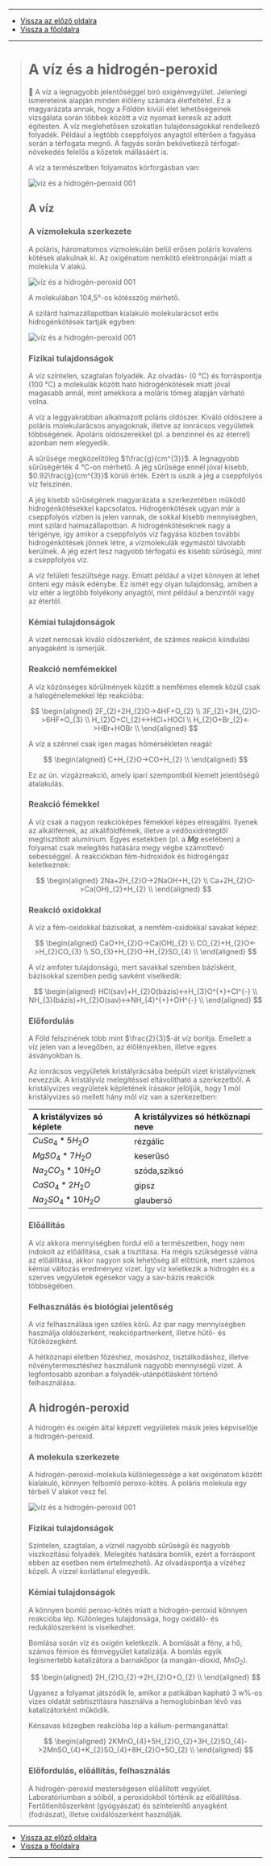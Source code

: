 
---

- [Vissza az előző oldalra](../kemia.md)
- [Vissza a főoldalra](../../../../README.md)

---

> # A víz és a hidrogén-peroxid
> :memo: A víz a legnagyobb jelentőséggel bíró oxigénvegyület. Jelenlegi ismereteink alapján minden élőlény számára életfeltétel. Ez a magyarázata annak, hogy a Földön kívüli élet lehetőségeinek vizsgálata során többek között a víz nyomait keresik az adott égitesten. A víz meglehetősen szokatlan tulajdonságokkal rendelkező folyadék. Például a legtöbb cseppfolyós anyagtól eltérően a fagyása során a térfogata megnő. A fagyás során bekövetkező térfogat-növekedés felelős a kőzetek mállásáért is.
>
> A víz a természetben folyamatos körforgásban van:
>
> ![víz és a hidrogén-peroxid 001](../images/kemia-viz-es-a-hidrogen-peroxid-001.png)
> ## A víz
> ### A vízmolekula szerkezete
> A poláris, háromatomos vízmolekulán belül erősen poláris kovalens kötések alakulnak ki. Az oxigén­atom nemkötő elektronpárjai miatt a molekula V alakú.
>
> ![víz és a hidrogén-peroxid 001](../images/kemia-viz-es-a-hidrogen-peroxid-002.png)
>
> A molekulában 104,5°-os kötésszög mérhető.
>
> A szilárd halmazállapotban kialakuló molekularácsot erős hidrogénkötések tartják egyben:
>
> ![víz és a hidrogén-peroxid 001](../images/kemia-viz-es-a-hidrogen-peroxid-003.png)
> ### Fizikai tulajdonságok
>
> A víz színtelen, szagtalan folyadék. Az olvadás- (0 °C) és forráspontja (100 °C) a molekulák között ható hidrogénkötések miatt jóval magasabb annál, mint amekkora a moláris tömeg alapján várható volna.
>
> A víz a leggyakrabban alkalmazott poláris oldószer. Kiváló oldószere a poláris molekularácsos anyagoknak, illetve az ionrácsos vegyületek többségének. Apoláris oldószerekkel (pl. a benzinnel és az éterrel) azonban nem elegyedik.
>
> A sűrűsége megközelítőleg $1\frac{g}{cm^{3}}$. A legnagyobb sűrűségérték 4 °C-on mérhető. A jég sűrűsége ennél jóval kisebb, $0.92\frac{g}{cm^{3}}$ körüli érték. Ezért is úszik a jég a cseppfolyós víz felszínén.
>
> A jég kisebb sűrűségének magyarázata a szerkezetében működő hidrogénkötésekkel kapcsolatos. Hidrogénkötések ugyan már a cseppfolyós vízben is jelen vannak, de sokkal kisebb mennyiségben, mint szilárd halmazállapotban. A hidrogénkötéseknek nagy a térigénye, így amikor a cseppfolyós víz fagyása közben további hidrogénkötések jönnek létre, a vízmolekulák egymástól távolabb kerülnek. A jég ezért lesz nagyobb térfogatú és kisebb sűrűségű, mint a cseppfolyós víz.
>
> A víz felületi feszültsége nagy. Emiatt például a vizet könnyen át lehet önteni egy másik edénybe. Ez ismét egy olyan tulajdonság, amiben a víz eltér a legtöbb folyékony anyagtól, mint például a benzintől vagy az étertől.
> ### Kémiai tulajdonságok
> A vizet nemcsak kiváló oldószerként, de számos reakció kiindulási anyagaként is ismerjük. 
> ### Reakció nemfémekkel
> A víz közönséges körülmények között a nemfémes elemek közül csak a halogénelemekkel lép reakcióba:
>
> $$
> \begin{aligned}
> 2F_{2}+2H_{2}O->4HF+O_{2} \\
> 3F_{2}+3H_{2}O->6HF+O_{3} \\
> H_{2}O+Cl_{2}<->HCl+HOCl \\
> H_{2}O+Br_{2}<->HBr+HOBr \\
> \end{aligned}
> $$
>
> A víz a szénnel csak igen magas hőmérsékleten reagál:
>
> $$
> \begin{aligned}
> C+H_{2}O->CO+H_{2} \\
> \end{aligned}
> $$
>
> Ez az ún. vízgázreakció, amely ipari szempontból kiemelt jelentőségű átalakulás.
> ### Reakció fémekkel
> A víz csak a nagyon reakcióképes fémekkel képes elreagálni. Ilyenek az alkálifémek, az alkáliföldfémek, illetve a védőoxidrétegtől megtisztított alumínium. Egyes esetekben (pl. a **$Mg$** esetében) a folyamat csak melegítés hatására megy végbe számottevő sebességgel. A reakciókban fém-hidroxidok és hidrogéngáz keletkeznek:
>
> $$
> \begin{aligned}
> 2Na+2H_{2}O->2NaOH+H_{2} \\
> Ca+2H_{2}O->Ca(OH)_{2}+H_{2} \\
> \end{aligned}
> $$
> ### Reakció oxidokkal
> A víz a fém-oxidokkal bázisokat, a nemfém-oxidokkal savakat képez:
>
> $$
> \begin{aligned}
> CaO+H_{2}O->Ca(OH)_{2} \\
> CO_{2}+H_{2}O<->H_{2}CO_{3} \\
> SO_{3}+H_{2}O->H_{2}SO_{4} \\
> \end{aligned}
> $$
>
> A víz amfoter tulajdonságú, mert savakkal szemben bázisként, bázisokkal szemben pedig savként viselkedik:
>
> $$
> \begin{aligned}
> HCl(sav)+H_{2}O(bázis)<->H_{3}O^{+}+Cl^{-} \\
> NH_{3}(bázis)+H_{2}O(sav)<->NH_{4}^{+}+OH^{-} \\ 
> \end{aligned}
> $$
> ### Előfordulás
> A Föld felszínének több mint $\frac{2}{3}$-át víz borítja. Emellett a víz jelen van a levegőben, az élőlényekben, illetve egyes ásványokban is.
>
> Az ionrácsos vegyületek kristályrácsába beépült vizet kristályvíznek nevezzük. A kristályvíz melegítéssel eltávolítható a szerkezetből. A kristályvizes vegyületek képletének írásakor jelöljük, hogy 1 mól kristályvizes só mellett hány mól víz van a szerkezetben:
>
> | A kristályvizes só képlete | A kristályvizes só hétköznapi neve |
> | :-- | :-- |
> | $CuSo_{4}*5H_{2}O$ | rézgálic |
> | $MgSO_{4}*7H_{2}O$ | keserűsó |
> | $Na_{2}CO_{3}*10H_{2}O$ | szóda,sziksó |
> | $CaSO_{4}*2H_{2}O$ | gipsz |
> | $Na_{2}SO_{4}*10H_{2}O$ | glaubersó |
> ### Előállítás
> A víz akkora mennyiségben fordul elő a természetben, hogy nem indokolt az előállítása, csak a tisztítása. Ha mégis szükségessé válna az előállítása, akkor nagyon sok lehetőség áll előttünk, mert számos kémiai változás eredményez vizet. Így víz keletkezik a hidrogén és a szerves vegyületek égésekor vagy a sav-bázis reakciók többségében.
> ### Felhasználás és biológiai jelentőség
> A víz felhasználása igen széles körű. Az ipar nagy mennyiségben használja oldószerként, reakciópartnerként, illetve hűtő- és fűtőközegként.
>
> A hétköznapi életben főzéshez, mosáshoz, tisztálkodáshoz, illetve növénytermesztéshez hasz­nálunk nagyobb mennyiségű vizet. A legfontosabb azonban a folyadék-utánpótlásként történő felhasználása.
> ## A hidrogén-peroxid
> A hidrogén és oxigén által képzett vegyületek másik jeles képviselője a hidrogén-peroxid.
> ### A molekula szerkezete
> A hidrogén-peroxid-molekula különlegessége a két oxigénatom között kialakuló, könnyen felbomló peroxo-kötés. A poláris molekula egy térbeli V alakot vesz fel.
>
> ![víz és a hidrogén-peroxid 001](../images/kemia-viz-es-a-hidrogen-peroxid-004.png)
>### Fizikai tulajdonságok
> Színtelen, szagtalan, a víznél nagyobb sűrűségű és nagyobb viszkozitású folyadék. Melegítés hatására bomlik, ezért a forráspont ebben az esetben nem értelmezhető. Az olvadáspontja a vízéhez közeli. A vízzel korlátlanul elegyedik.
> ### Kémiai tulajdonságok
> A könnyen bomló peroxo-kötés miatt a hidrogén-peroxid könnyen reakcióba lép. Különleges tulajdonsága, hogy oxidáló- és redukálószerként is viselkedhet.
>
> Bomlása során víz és oxigén keletkezik. A bomlását a fény, a hő, számos fémion és fémvegyület katalizálja. A bomlás egyik legismertebb katalizátora a barnakőpor (a mangán-dioxid, $MnO_{2}$).
>
> $$
> \begin{aligned}
> 2H_{2}O_{2}->2H_{2}O+O_{2} \\
> \end{aligned}
> $$
>
> Ugyanez a folyamat játszódik le, amikor a patikában kapható 3 w%-os vizes oldatát sebtisztításra használva a hemoglobinban lévő vas katalizátorként működik.
>
> Kénsavas közegben reakcióba lép a kálium-permanganáttal:
>
> $$
> \begin{aligned}
> 2KMnO_{4}+5H_{2}O_{2}+3H_{2}SO_{4}->2MnSO_{4}+K_{2}SO_{4}+8H_{2}O+5O_{2} \\
> \end{aligned}
> $$
> ### Előfordulás, előállítás, felhasználás
>
> A hidrogén-peroxid mesterségesen előállított vegyület. Laboratóriumban a sóiból, a peroxidokból történik az előállítása. Fertőtlenítőszerként (gyógyászat) és színtelenítő anyagként (fodrászat), illetve oxidálószerként használják.

---

- [Vissza az előző oldalra](../kemia.md)
- [Vissza a főoldalra](../../../../README.md)

---